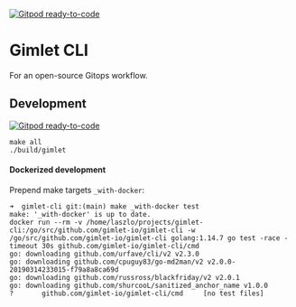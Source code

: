 [![Gitpod ready-to-code](https://img.shields.io/badge/Gitpod-ready--to--code-blue?logo=gitpod)](https://gitpod.io/#https://github.com/gimlet-io/gimlet-cli)

# Gimlet CLI

For an open-source Gitops workflow.

## Development

[![Gitpod ready-to-code](https://img.shields.io/badge/Gitpod-ready--to--code-blue?logo=gitpod)](https://gitpod.io/#https://github.com/gimlet-io/gimlet-cli)

```
make all
./build/gimlet
```

#### Dockerized development

Prepend make targets `_with-docker`:
```
➜  gimlet-cli git:(main) make _with-docker test                                   
make: '_with-docker' is up to date.
docker run --rm -v /home/laszlo/projects/gimlet-cli:/go/src/github.com/gimlet-io/gimlet-cli -w /go/src/github.com/gimlet-io/gimlet-cli golang:1.14.7 go test -race -timeout 30s github.com/gimlet-io/gimlet-cli/cmd 
go: downloading github.com/urfave/cli/v2 v2.3.0
go: downloading github.com/cpuguy83/go-md2man/v2 v2.0.0-20190314233015-f79a8a8ca69d
go: downloading github.com/russross/blackfriday/v2 v2.0.1
go: downloading github.com/shurcooL/sanitized_anchor_name v1.0.0
?       github.com/gimlet-io/gimlet-cli/cmd     [no test files]
``` 